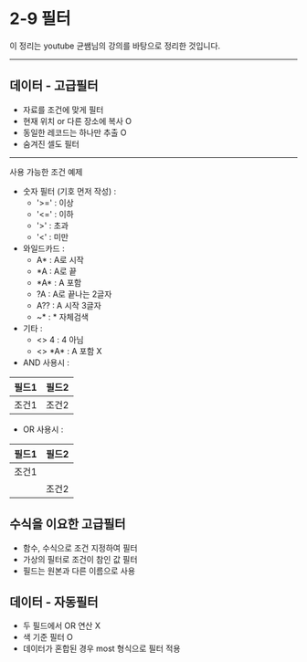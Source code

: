 # 2-9 필터

이 정리는 youtube 균쌤님의 강의를 바탕으로 정리한 것입니다.
___

## 데이터 - 고급필터
- 자료를 조건에 맞게 필터
- 현재 위치 or 다른 장소에 복사 O
- 동일한 레코드는 하나만 추출 O
- 숨겨진 셀도 필터
___
사용 가능한 조건 예제
- 숫자 필터 (기호 먼저 작성) :
    - '>=' : 이상
    - '<=' : 이하
    - '>' : 초과
    - '<' : 미만
- 와일드카드 :
    - A* : A로 시작
    - *A : A로 끝
    - \*A\* : A 포함
    - ?A : A로 끝나는 2글자
    - A?? : A 시작 3글자
    - ~* : * 자체검색
- 기타 :
    - <> 4 : 4 아님
    - <> \*A\* : A 포함 X
- AND 사용시 :

|필드1|필드2|
|:-:|:-:|
|조건1|조건2|
- OR 사용시 :

|필드1|필드2|
|:-:|:-:|
|조건1| |
| |조건2

## 수식을 이요한 고급필터
- 함수, 수식으로 조건 지정하여 필터
- 가상의 필터로 조건이 참인 값 필터
- 필드는 원본과 다른 이름으로 사용

## 데이터 - 자동필터
- 두 필드에서 OR 연산 X
- 색 기준 필터 O
- 데이터가 혼합된 경우 most 형식으로 필터 적용